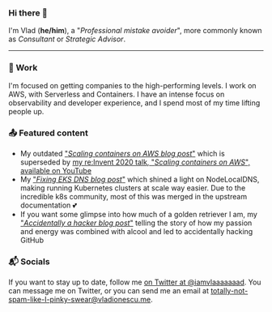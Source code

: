 ### Hi there 👋

I'm Vlad (**he/him**), a "_Professional mistake avoider_", more commonly known as _Consultant_ or _Strategic Advisor_.

---

### 💼 Work

I'm focused on getting companies to the high-performing levels. I work on AWS, with Serverless and Containers. I have an intense focus on observability and developer experience, and I spend most of my time lifting people up.

### 📤 Featured content

- My outdated ["_Scaling containers on AWS blog post_"](https://www.vladionescu.me/posts/scaling-containers-in-aws/) which is superseded by [my re:Invent 2020 talk, "_Scaling containers on AWS_", available on YouTube](https://www.youtube.com/watch?v=UhRiLCxYNbo)
- My ["_Fixing EKS DNS blog post_"](https://www.vladionescu.me/posts/eks-dns/) which shined a light on NodeLocalDNS, making running Kubernetes clusters at scale way easier. Due to the incredible k8s community, most of this was merged in the upstream documentation 💕
- If you want some glimpse into how much of a golden retriever I am, my ["_Accidentally a hacker blog post_"](https://www.vladionescu.me/posts/how-i-became-a-hacker/) telling the story of how my passion and energy was combined with alcool and led to accidentally hacking GitHub

### 📬 Socials

If you want to stay up to date, follow me [on Twitter at @iamvlaaaaaaad](https://twitter.com/iamvlaaaaaaad/). You can message me on Twitter, or you can send me an email at [totally-not-spam-like-I-pinky-swear@vladionescu.me](mailto:totally-not-spam-I-pinky-swear@vladionescu.me?subject=Hey).
